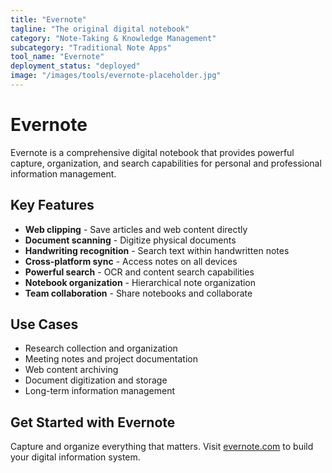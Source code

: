```yaml
---
title: "Evernote"
tagline: "The original digital notebook"
category: "Note-Taking & Knowledge Management"
subcategory: "Traditional Note Apps"
tool_name: "Evernote"
deployment_status: "deployed"
image: "/images/tools/evernote-placeholder.jpg"
---
```


# Evernote

Evernote is a comprehensive digital notebook that provides powerful capture, organization, and search capabilities for personal and professional information management.

## Key Features

- **Web clipping** - Save articles and web content directly
- **Document scanning** - Digitize physical documents
- **Handwriting recognition** - Search text within handwritten notes
- **Cross-platform sync** - Access notes on all devices
- **Powerful search** - OCR and content search capabilities
- **Notebook organization** - Hierarchical note organization
- **Team collaboration** - Share notebooks and collaborate

## Use Cases

- Research collection and organization
- Meeting notes and project documentation
- Web content archiving
- Document digitization and storage
- Long-term information management

## Get Started with Evernote

Capture and organize everything that matters. Visit [evernote.com](https://evernote.com) to build your digital information system.